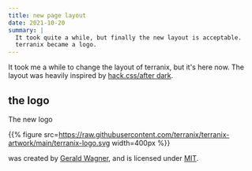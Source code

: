 ```yaml
---
title: new page layout
date: 2021-10-20
summary: |
  It took quite a while, but finally the new layout is acceptable.
  terranix became a logo.
---
```


It took me a while to change the layout of terranix,
but it's here now.
The layout was heavily inspired by
[hack.css/after dark](https://after-dark.habd.as/feature/).

## the logo

The new logo

{{% figure
    src=https://raw.githubusercontent.com/terranix/terranix-artwork/main/terranix-logo.svg
    width=400px
%}}

was created by [Gerald Wagner](https://de.linkedin.com/in/gerald-wagner-graphic-programming),
and is licensed under [MIT](https://github.com/terranix/terranix-artwork/blob/main/LICENSE).
